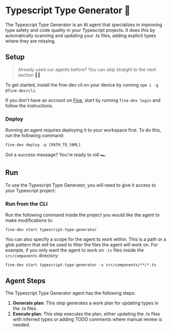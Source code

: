# Typescript Type Generator 🤖

The Typescript Type Generator is an AI agent that specializes in improving type safety and code quality in your Typescript projects. It does this by automatically scanning and updating your .ts files, adding explicit types where they are missing.

## Setup

> Already used our agents before? You can skip straight to the next section 🏃‍♂️

To get started, install the fine-dev cli on your device by running `npm i -g @fine-dev/cli`.

If you don't have an account on [Fine](https://thisis.fine.dev), start by running `fine-dev login` and follow the instructions.

### Deploy

Running an agent requires deploying it to your workspace first. To do this, run the following command:

 `fine-dev deploy -p [PATH_TO_YAML]`

Got a success message? You're ready to roll 🏎️

## Run

To use the Typescript Type Generator, you will need to give it access to your Typescript project:

### Run from the CLI

Run the following command inside the project you would like the agent to make modifications to:

`fine-dev start typescript-type-generator` 

 You can also specify a scope for the agent to work within. This is a path or a glob pattern that will be used to filter the files the agent will work on. For example, if you only want the agent to work on `.ts` files inside the `src/components` directory:

`fine-dev start typescript-type-generator -s src/components/**/*.ts`

## Agent Steps

The Typescript Type Generator agent has the following steps:

1. **Generate plan**: This step generates a work plan for updating types in the .ts files.
2. **Execute plan**: This step executes the plan, either updating the .ts files with inferred types or adding TODO comments where manual review is needed.
